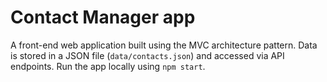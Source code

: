 # Contact Manager app

A front-end web application built using the MVC architecture pattern.
Data is stored in a JSON file (`data/contacts.json`) and accessed via API endpoints.
Run the app locally using `npm start`.
